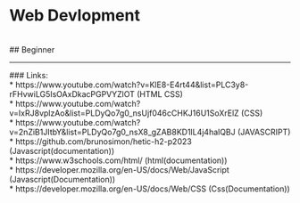 # Web Devlopment
<br>
## Beginner
<hr>
### Links:<br/>
* https://www.youtube.com/watch?v=KlE8-E4rt44&list=PLC3y8-rFHvwiLG5IsOAxDkacPGPVYZlOT (HTML CSS)<br/>
* https://www.youtube.com/watch?v=IxRJ8vplzAo&list=PLDyQo7g0_nsUjf046cCHKJ16U1SoXrElZ (CSS)<br/>
* https://www.youtube.com/watch?v=2nZiB1JItbY&list=PLDyQo7g0_nsX8_gZAB8KD1lL4j4halQBJ (JAVASCRIPT)<br/>
* https://github.com/brunosimon/hetic-h2-p2023 (Javascript(documentation))<br/>
* https://www.w3schools.com/html/ (html(documentation))<br/>
* https://developer.mozilla.org/en-US/docs/Web/JavaScript (Javascript(Documentation))<br/>
* https://developer.mozilla.org/en-US/docs/Web/CSS (Css(Documentation))
